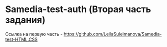 # Samedia-test-auth (Вторая часть задания)

Ссылка на первую часть - https://github.com/LeilaSuleimanova/Samedia-test-HTML.CSS
